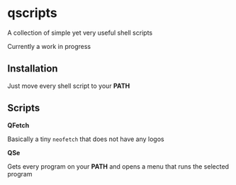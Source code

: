 # qscripts
A collection of simple yet very useful shell scripts

Currently a work in progress

Installation
---

Just move every shell script to your **PATH**

Scripts
---

**QFetch**

Basically a tiny ``neofetch`` that does not have any logos

**QSe**

Gets every program on your **PATH** and opens a menu that runs the selected program
